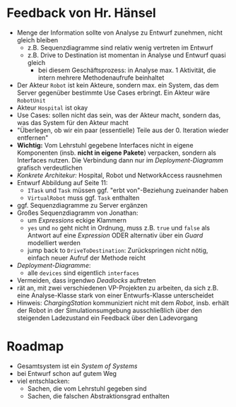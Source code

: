 # Feedback von Hr. Hänsel

- Menge der Information sollte von Analyse zu Entwurf zunehmen, nicht gleich bleiben
    + z.B. Sequenzdiagramme sind relativ wenig vertreten im Entwurf
    + z.B. Drive to Destination ist momentan in Analyse und Entwurf quasi gleich
        * bei diesem Geschäftsprozess: in Analyse max. 1 Aktivität, die intern mehrere Methodenaufrufe beinhaltet
- Der Akteur `Robot` ist kein Akteure, sondern max. ein System, das dem Server gegenüber bestimmte Use Cases erbringt. Ein Akteur wäre `RobotUnit`
- Akteur `Hospital` ist okay
- Use Cases: sollen nicht das sein, was der Akteur macht, sondern das, was das System für den Akteur macht
- "Überlegen, ob wir ein paar (essentielle) Teile aus der 0. Iteration wieder entfernen"
- **Wichtig:** Vom Lehrstuhl gegebene Interfaces nicht in eigene Komponenten (insb. **nicht in eigene Pakete**) verpacken, sondern als Interfaces nutzen. Die Verbindung dann nur im *Deployment-Diagramm* grafisch verdeutlichen
- *Konkrete Architekur:* Hospital, Robot und NetworkAccess rausnehmen
- Entwurf Abbildung auf Seite 11:
    + `ITask` und `Task` müssen ggf. "erbt von"-Beziehung zueinander haben
    + `VirtualRobot` muss ggf. `Task` enthalten
- ggf. Sequenzdiagramme zu Server ergänzen
- Großes Sequenzdiagramm von Jonathan:
    + um *Expressions* eckige Klammern
    + `yes` und `no` geht nicht in Ordnung, muss z.B. `true` und `false` als Antwort auf eine *Expression* ODER alternativ über ein *Guard* modelliert werden
    + jump back to `DriveToDestination`: Zurückspringen nicht nötig, einfach neuer Aufruf der Methode reicht
- *Deployment-Diagramme*: 
    + alle `devices` sind eigentlich `interfaces`
- Vermeiden, dass irgendwo *Deadlocks* auftreten
- rät an, mit zwei verschiedenen VP-Projekten zu arbeiten, da sich z.B. eine Analyse-Klasse stark von einer Entwurfs-Klasse unterscheidet
- Hinweis: *ChargingStation* kommuniziert nicht mit dem *Robot*, insb. erhält der Robot in der Simulationsumgebung ausschließlich über den steigenden Ladezustand ein Feedback über den Ladevorgang

# Roadmap
- Gesamtsystem ist ein *System of Systems*
- bei Entwurf schon auf gutem Weg
- viel entschlacken: 
    + Sachen, die vom Lehrstuhl gegeben sind
    + Sachen, die falschen Abstraktionsgrad enthalten
